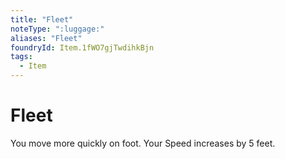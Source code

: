 ```yaml
---
title: "Fleet"
noteType: ":luggage:"
aliases: "Fleet"
foundryId: Item.1fWO7gjTwdihkBjn
tags:
  - Item
---
```


# Fleet

You move more quickly on foot. Your Speed increases by 5 feet.
